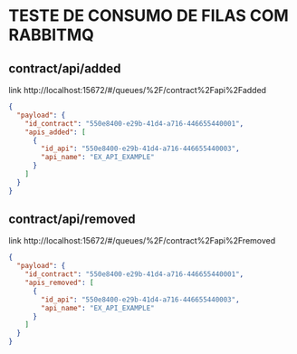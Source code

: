 # TESTE DE CONSUMO DE FILAS COM RABBITMQ

## contract/api/added
link http://localhost:15672/#/queues/%2F/contract%2Fapi%2Fadded
```json
{
  "payload": {
    "id_contract": "550e8400-e29b-41d4-a716-446655440001",
    "apis_added": [
      {
        "id_api": "550e8400-e29b-41d4-a716-446655440003",
        "api_name": "EX_API_EXAMPLE"
      }
    ]
  }
}
```

## contract/api/removed
link http://localhost:15672/#/queues/%2F/contract%2Fapi%2Fremoved
```json
{
  "payload": {
    "id_contract": "550e8400-e29b-41d4-a716-446655440001",
    "apis_removed": [
      {
        "id_api": "550e8400-e29b-41d4-a716-446655440003",
        "api_name": "EX_API_EXAMPLE"
      }
    ]
  }
}
```